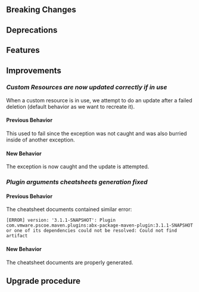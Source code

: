 [//]: # (VERSION_PLACEHOLDER DO NOT DELETE)
[//]: # (Used when working on a new release. Placed together with the Version.md)
[//]: # (Nothing here is optional. If a step must not be performed, it must be said so)
[//]: # (Do not fill the version, it will be done automatically)
[//]: # (Quick Intro to what is the focus of this release)

## Breaking Changes

[//]: # (### *Breaking Change*)
[//]: # (Describe the breaking change AND explain how to resolve it)
[//]: # (You can utilize internal links /e.g. link to the upgrade procedure, link to the improvement|deprecation that introduced this/)

## Deprecations

[//]: # (### *Deprecation*)
[//]: # (Explain what is deprecated and suggest alternatives)

[//]: # (Features -> New Functionality)

## Features

[//]: # (### *Feature Name*)
[//]: # (Describe the feature)
[//]: # (Optional But higlhy recommended Specify *NONE* if missing)
[//]: # (#### Relevant Documentation:)

[//]: # (Improvements -> Bugfixes/hotfixes or general improvements)

## Improvements

### *Custom Resources are now updated correctly if in use*

When a custom resource is in use, we attempt to do an update after a failed deletion (default behavior as we want to recreate it).

#### Previous Behavior

This used to fail since the exception was not caught and was also burried inside of another exception.

#### New Behavior

The exception is now caught and the update is attempted.

[//]: # (### *Improvement Name* )
[//]: # (Talk ONLY regarding the improvement)
[//]: # (Optional But higlhy recommended)
[//]: # (#### Previous Behavior)
[//]: # (Explain how it used to behave, regarding to the change)
[//]: # (Optional But higlhy recommended)
[//]: # (#### New Behavior)
[//]: # (Explain how it behaves now, regarding to the change)
[//]: # (Optional But higlhy recommended Specify *NONE* if missing)
[//]: # (#### Relevant Documentation:)

### *Plugin arguments cheatsheets generation fixed*

#### Previous Behavior

The cheatsheet documents contained similar error:
```text
[ERROR] version: '3.1.1-SNAPSHOT': Plugin com.vmware.pscoe.maven.plugins:abx-package-maven-plugin:3.1.1-SNAPSHOT or one of its dependencies could not be resolved: Could not find artifact
```

#### New Behavior

The cheatsheet documents are properly generated.

## Upgrade procedure

[//]: # (Explain in details if something needs to be done)
